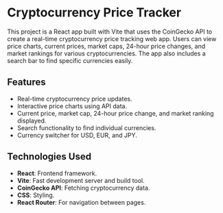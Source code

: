 # Cryptocurrency Price Tracker

This project is a React app built with Vite that uses the CoinGecko API to create a real-time cryptocurrency price tracking web app. Users can view price charts, current prices, market caps, 24-hour price changes, and market rankings for various cryptocurrencies. The app also includes a search bar to find specific currencies easily.

## Features

- Real-time cryptocurrency price updates.
- Interactive price charts using API data.
- Current price, market cap, 24-hour price change, and market ranking displayed.
- Search functionality to find individual currencies.
- Currency switcher for USD, EUR, and JPY.

## Technologies Used

- **React**: Frontend framework.
- **Vite**: Fast development server and build tool.
- **CoinGecko API**: Fetching cryptocurrency data.
- **CSS**: Styling.
- **React Router**: For navigation between pages.